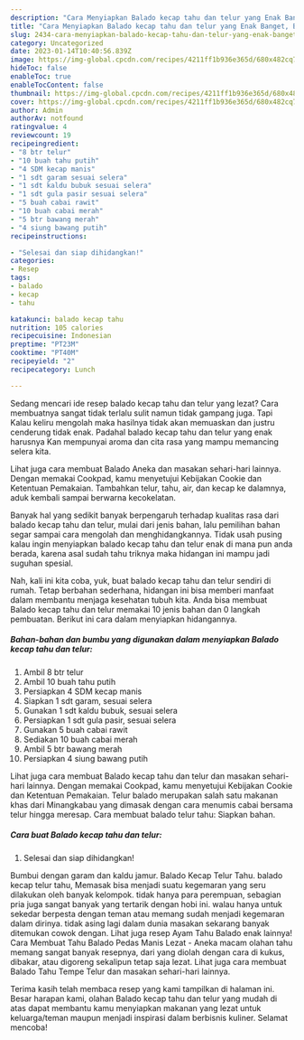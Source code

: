 ```yaml
---
description: "Cara Menyiapkan Balado kecap tahu dan telur yang Enak Banget, Buat Buka Puasa Lezat"
title: "Cara Menyiapkan Balado kecap tahu dan telur yang Enak Banget, Buat Buka Puasa Lezat"
slug: 2434-cara-menyiapkan-balado-kecap-tahu-dan-telur-yang-enak-banget-buat-buka-puasa-lezat
category: Uncategorized
date: 2023-01-14T10:40:56.839Z
image: https://img-global.cpcdn.com/recipes/4211ff1b936e365d/680x482cq70/balado-kecap-tahu-dan-telur-foto-resep-utama.jpg
hideToc: false
enableToc: true
enableTocContent: false
thumbnail: https://img-global.cpcdn.com/recipes/4211ff1b936e365d/680x482cq70/balado-kecap-tahu-dan-telur-foto-resep-utama.jpg
cover: https://img-global.cpcdn.com/recipes/4211ff1b936e365d/680x482cq70/balado-kecap-tahu-dan-telur-foto-resep-utama.jpg
author: Admin
authorAv: notfound
ratingvalue: 4
reviewcount: 19
recipeingredient:
- "8 btr telur"
- "10 buah tahu putih"
- "4 SDM kecap manis"
- "1 sdt garam sesuai selera"
- "1 sdt kaldu bubuk sesuai selera"
- "1 sdt gula pasir sesuai selera"
- "5 buah cabai rawit"
- "10 buah cabai merah"
- "5 btr bawang merah"
- "4 siung bawang putih"
recipeinstructions:

- "Selesai dan siap dihidangkan!"
categories:
- Resep
tags:
- balado
- kecap
- tahu

katakunci: balado kecap tahu 
nutrition: 105 calories
recipecuisine: Indonesian
preptime: "PT23M"
cooktime: "PT40M"
recipeyield: "2"
recipecategory: Lunch

---
```



Sedang mencari ide resep balado kecap tahu dan telur yang lezat? Cara membuatnya sangat tidak terlalu sulit namun tidak gampang juga. Tapi Kalau keliru mengolah maka hasilnya tidak akan memuaskan dan justru cenderung tidak enak. Padahal balado kecap tahu dan telur yang enak harusnya Kan mempunyai aroma dan cita rasa yang mampu memancing selera kita.


Lihat juga cara membuat Balado Aneka dan masakan sehari-hari lainnya. Dengan memakai Cookpad, kamu menyetujui Kebijakan Cookie dan Ketentuan Pemakaian. Tambahkan telur, tahu, air, dan kecap ke dalamnya, aduk kembali sampai berwarna kecokelatan.

Banyak hal yang sedikit banyak berpengaruh terhadap kualitas rasa dari balado kecap tahu dan telur, mulai dari jenis bahan, lalu pemilihan bahan segar sampai cara mengolah dan menghidangkannya. Tidak usah pusing kalau ingin menyiapkan balado kecap tahu dan telur enak di mana pun anda berada, karena asal sudah tahu triknya maka hidangan ini mampu jadi suguhan spesial.


Nah, kali ini kita coba, yuk, buat balado kecap tahu dan telur sendiri di rumah. Tetap berbahan sederhana, hidangan ini bisa memberi manfaat dalam membantu menjaga kesehatan tubuh kita. Anda bisa membuat Balado kecap tahu dan telur memakai 10 jenis bahan dan 0 langkah pembuatan. Berikut ini cara dalam menyiapkan hidangannya.

<!--inarticleads1-->

##### Bahan-bahan dan bumbu yang digunakan dalam menyiapkan Balado kecap tahu dan telur:

1. Ambil 8 btr telur
1. Ambil 10 buah tahu putih
1. Persiapkan 4 SDM kecap manis
1. Siapkan 1 sdt garam, sesuai selera
1. Gunakan 1 sdt kaldu bubuk, sesuai selera
1. Persiapkan 1 sdt gula pasir, sesuai selera
1. Gunakan 5 buah cabai rawit
1. Sediakan 10 buah cabai merah
1. Ambil 5 btr bawang merah
1. Persiapkan 4 siung bawang putih


Lihat juga cara membuat Balado kecap tahu dan telur dan masakan sehari-hari lainnya. Dengan memakai Cookpad, kamu menyetujui Kebijakan Cookie dan Ketentuan Pemakaian. Telur balado merupakan salah satu makanan khas dari Minangkabau yang dimasak dengan cara menumis cabai bersama telur hingga meresap. Cara membuat balado telur tahu: Siapkan bahan. 

<!--inarticleads2-->

##### Cara buat Balado kecap tahu dan telur:


1. Selesai dan siap dihidangkan!

Bumbui dengan garam dan kaldu jamur. Balado Kecap Telur Tahu. balado kecap telur tahu, Memasak bisa menjadi suatu kegemaran yang seru dilakukan oleh banyak kelompok. tidak hanya para perempuan, sebagian pria juga sangat banyak yang tertarik dengan hobi ini. walau hanya untuk sekedar berpesta dengan teman atau memang sudah menjadi kegemaran dalam dirinya. tidak asing lagi dalam dunia masakan sekarang banyak ditemukan cowok dengan. Lihat juga resep Ayam Tahu Balado enak lainnya! Cara Membuat Tahu Balado Pedas Manis Lezat - Aneka macam olahan tahu memang sangat banyak resepnya, dari yang diolah dengan cara di kukus, dibakar, atau digoreng sekalipun tetap saja lezat. Lihat juga cara membuat Balado Tahu Tempe Telur dan masakan sehari-hari lainnya. 

Terima kasih telah membaca resep yang kami tampilkan di halaman ini. Besar harapan kami, olahan Balado kecap tahu dan telur yang mudah di atas dapat membantu kamu menyiapkan makanan yang lezat untuk keluarga/teman maupun menjadi inspirasi dalam berbisnis kuliner. Selamat mencoba!
